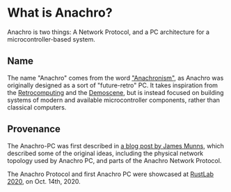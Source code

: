 # What is Anachro?

Anachro is two things: A Network Protocol, and a PC architecture for a microcontroller-based system.

## Name

The name "Anachro" comes from the word ["Anachronism"](https://en.wiktionary.org/wiki/anachronism), as Anachro was originally designed as a sort of "future-retro" PC. It takes inspiration from the [Retrocomputing](https://en.wikipedia.org/wiki/Retrocomputing) and the [Demoscene](https://en.wikipedia.org/wiki/Demoscene), but is instead focused on building systems of modern and available microcontroller components, rather than classical computers.

## Provenance

The Anachro-PC was first described in [a blog post by James Munns](https://jamesmunns.com/blog/anachro-pc-001/), which described some of the original ideas, including the physical network topology used by Anachro PC, and parts of the Anachro Network Protocol.

The Anachro Protocol and first Anachro PC were showcased at [RustLab 2020](https://www.rustlab.it/agenda/session/330791), on Oct. 14th, 2020.
